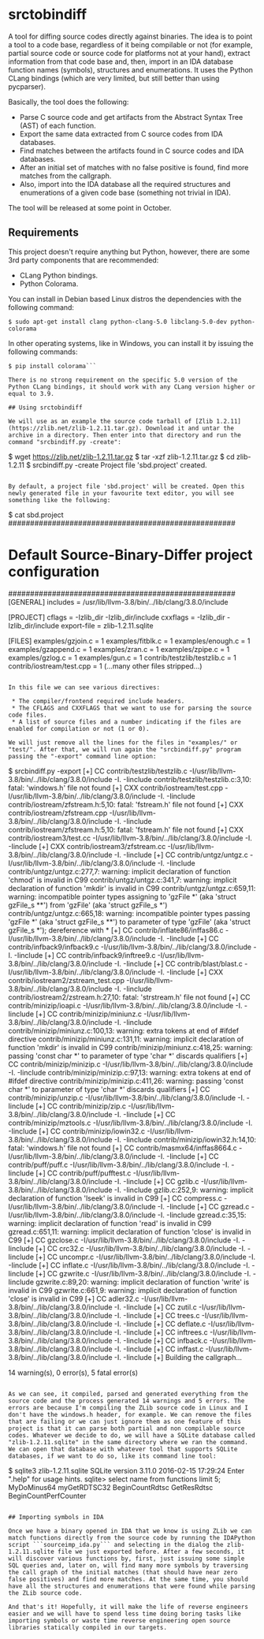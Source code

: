 # srctobindiff

A tool for diffing source codes directly against binaries. The idea is to point a tool to a code base, regardless of it being compilable or not (for example, partial source code or source code for platforms not at your hand), extract information from that code base and, then, import in an IDA database function names (symbols), structures and enumerations. It uses the Python CLang bindings (which are very limited, but still better than using pycparser).

Basically, the tool does the following:

 * Parse C source code and get artifacts from the Abstract Syntax Tree (AST) of each function.
 * Export the same data extracted from C source codes from IDA databases.
 * Find matches between the artifacts found in C source codes and IDA databases.
 * After an initial set of matches with no false positive is found, find more matches from the callgraph.
 * Also, import into the IDA database all the required structures and enumerations of a given code base (something not trivial in IDA).
 
 The tool will be released at some point in October.

## Requirements

This project doesn't require anything but Python, however, there are some 3rd party components that are recommended:

 * CLang Python bindings.
 * Python Colorama.
 
You can install in Debian based Linux distros the dependencies with the following command:
 
 ```$ sudo apt-get install clang python-clang-5.0 libclang-5.0-dev python-colorama```

In other operating systems, like in Windows, you can install it by issuing the following commands:

 ```$ pip install clang-5
$ pip install colorama```

There is no strong requirement on the specific 5.0 version of the Python CLang bindings, it should work with any CLang version higher or equal to 3.9.

## Using srctobindiff

We will use as an example the source code tarball of [Zlib 1.2.11](https://zlib.net/zlib-1.2.11.tar.gz). Download it and untar the archive in a directory. Then enter into that directory and run the command "srcbindiff.py -create":

```
$ wget https://zlib.net/zlib-1.2.11.tar.gz
$ tar -xzf zlib-1.2.11.tar.gz 
$ cd zlib-1.2.11
$ srcbindiff.py -create
Project file 'sbd.project' created.
```

By default, a project file 'sbd.project' will be created. Open this newly generated file in your favourite text editor, you will see something like the following:

```
$ cat sbd.project 
####################################################
# Default Source-Binary-Differ project configuration
####################################################
[GENERAL]
includes = /usr/lib/llvm-3.8/bin/../lib/clang/3.8.0/include

[PROJECT]
cflags = -Izlib_dir -Izlib_dir/include
cxxflags = -Izlib_dir -Izlib_dir/include
export-file = zlib-1.2.11.sqlite

[FILES]
examples/gzjoin.c = 1
examples/fitblk.c = 1
examples/enough.c = 1
examples/gzappend.c = 1
examples/zran.c = 1
examples/zpipe.c = 1
examples/gzlog.c = 1
examples/gun.c = 1
contrib/testzlib/testzlib.c = 1
contrib/iostream/test.cpp = 1
(...many other files stripped...)
```

In this file we can see various directives:

 * The compiler/frontend required include headers.
 * The CFLAGS and CXXFLAGS that we want to use for parsing the source code files.
 * A list of source files and a number indicating if the files are enabled for compilation or not (1 or 0).
 
We will just remove all the lines for the files in "examples/" or "test/". After that, we will run again the "srcbindiff.py" program passing the "-export" command line option:

```
$ srcbindiff.py -export
[+] CC contrib/testzlib/testzlib.c -I/usr/lib/llvm-3.8/bin/../lib/clang/3.8.0/include -I. -Iinclude
contrib/testzlib/testzlib.c:3,10: fatal: 'windows.h' file not found
[+] CXX contrib/iostream/test.cpp -I/usr/lib/llvm-3.8/bin/../lib/clang/3.8.0/include -I. -Iinclude
contrib/iostream/zfstream.h:5,10: fatal: 'fstream.h' file not found
[+] CXX contrib/iostream/zfstream.cpp -I/usr/lib/llvm-3.8/bin/../lib/clang/3.8.0/include -I. -Iinclude
contrib/iostream/zfstream.h:5,10: fatal: 'fstream.h' file not found
[+] CXX contrib/iostream3/test.cc -I/usr/lib/llvm-3.8/bin/../lib/clang/3.8.0/include -I. -Iinclude
[+] CXX contrib/iostream3/zfstream.cc -I/usr/lib/llvm-3.8/bin/../lib/clang/3.8.0/include -I. -Iinclude
[+] CC contrib/untgz/untgz.c -I/usr/lib/llvm-3.8/bin/../lib/clang/3.8.0/include -I. -Iinclude
contrib/untgz/untgz.c:277,7: warning: implicit declaration of function 'chmod' is invalid in C99
contrib/untgz/untgz.c:341,7: warning: implicit declaration of function 'mkdir' is invalid in C99
contrib/untgz/untgz.c:659,11: warning: incompatible pointer types assigning to 'gzFile *' (aka 'struct gzFile_s **') from 'gzFile' (aka 'struct gzFile_s *')
contrib/untgz/untgz.c:665,18: warning: incompatible pointer types passing 'gzFile *' (aka 'struct gzFile_s **') to parameter of type 'gzFile' (aka 'struct gzFile_s *'); dereference with *
[+] CC contrib/inflate86/inffas86.c -I/usr/lib/llvm-3.8/bin/../lib/clang/3.8.0/include -I. -Iinclude
[+] CC contrib/infback9/infback9.c -I/usr/lib/llvm-3.8/bin/../lib/clang/3.8.0/include -I. -Iinclude
[+] CC contrib/infback9/inftree9.c -I/usr/lib/llvm-3.8/bin/../lib/clang/3.8.0/include -I. -Iinclude
[+] CC contrib/blast/blast.c -I/usr/lib/llvm-3.8/bin/../lib/clang/3.8.0/include -I. -Iinclude
[+] CXX contrib/iostream2/zstream_test.cpp -I/usr/lib/llvm-3.8/bin/../lib/clang/3.8.0/include -I. -Iinclude
contrib/iostream2/zstream.h:27,10: fatal: 'strstream.h' file not found
[+] CC contrib/minizip/ioapi.c -I/usr/lib/llvm-3.8/bin/../lib/clang/3.8.0/include -I. -Iinclude
[+] CC contrib/minizip/miniunz.c -I/usr/lib/llvm-3.8/bin/../lib/clang/3.8.0/include -I. -Iinclude
contrib/minizip/miniunz.c:100,13: warning: extra tokens at end of #ifdef directive
contrib/minizip/miniunz.c:131,11: warning: implicit declaration of function 'mkdir' is invalid in C99
contrib/minizip/miniunz.c:418,25: warning: passing 'const char *' to parameter of type 'char *' discards qualifiers
[+] CC contrib/minizip/minizip.c -I/usr/lib/llvm-3.8/bin/../lib/clang/3.8.0/include -I. -Iinclude
contrib/minizip/minizip.c:97,13: warning: extra tokens at end of #ifdef directive
contrib/minizip/minizip.c:411,26: warning: passing 'const char *' to parameter of type 'char *' discards qualifiers
[+] CC contrib/minizip/unzip.c -I/usr/lib/llvm-3.8/bin/../lib/clang/3.8.0/include -I. -Iinclude
[+] CC contrib/minizip/zip.c -I/usr/lib/llvm-3.8/bin/../lib/clang/3.8.0/include -I. -Iinclude
[+] CC contrib/minizip/mztools.c -I/usr/lib/llvm-3.8/bin/../lib/clang/3.8.0/include -I. -Iinclude
[+] CC contrib/minizip/iowin32.c -I/usr/lib/llvm-3.8/bin/../lib/clang/3.8.0/include -I. -Iinclude
contrib/minizip/iowin32.h:14,10: fatal: 'windows.h' file not found
[+] CC contrib/masmx64/inffas8664.c -I/usr/lib/llvm-3.8/bin/../lib/clang/3.8.0/include -I. -Iinclude
[+] CC contrib/puff/puff.c -I/usr/lib/llvm-3.8/bin/../lib/clang/3.8.0/include -I. -Iinclude
[+] CC contrib/puff/pufftest.c -I/usr/lib/llvm-3.8/bin/../lib/clang/3.8.0/include -I. -Iinclude
[+] CC gzlib.c -I/usr/lib/llvm-3.8/bin/../lib/clang/3.8.0/include -I. -Iinclude
gzlib.c:252,9: warning: implicit declaration of function 'lseek' is invalid in C99
[+] CC compress.c -I/usr/lib/llvm-3.8/bin/../lib/clang/3.8.0/include -I. -Iinclude
[+] CC gzread.c -I/usr/lib/llvm-3.8/bin/../lib/clang/3.8.0/include -I. -Iinclude
gzread.c:35,15: warning: implicit declaration of function 'read' is invalid in C99
gzread.c:651,11: warning: implicit declaration of function 'close' is invalid in C99
[+] CC gzclose.c -I/usr/lib/llvm-3.8/bin/../lib/clang/3.8.0/include -I. -Iinclude
[+] CC crc32.c -I/usr/lib/llvm-3.8/bin/../lib/clang/3.8.0/include -I. -Iinclude
[+] CC uncompr.c -I/usr/lib/llvm-3.8/bin/../lib/clang/3.8.0/include -I. -Iinclude
[+] CC inflate.c -I/usr/lib/llvm-3.8/bin/../lib/clang/3.8.0/include -I. -Iinclude
[+] CC gzwrite.c -I/usr/lib/llvm-3.8/bin/../lib/clang/3.8.0/include -I. -Iinclude
gzwrite.c:89,20: warning: implicit declaration of function 'write' is invalid in C99
gzwrite.c:661,9: warning: implicit declaration of function 'close' is invalid in C99
[+] CC adler32.c -I/usr/lib/llvm-3.8/bin/../lib/clang/3.8.0/include -I. -Iinclude
[+] CC zutil.c -I/usr/lib/llvm-3.8/bin/../lib/clang/3.8.0/include -I. -Iinclude
[+] CC trees.c -I/usr/lib/llvm-3.8/bin/../lib/clang/3.8.0/include -I. -Iinclude
[+] CC deflate.c -I/usr/lib/llvm-3.8/bin/../lib/clang/3.8.0/include -I. -Iinclude
[+] CC inftrees.c -I/usr/lib/llvm-3.8/bin/../lib/clang/3.8.0/include -I. -Iinclude
[+] CC infback.c -I/usr/lib/llvm-3.8/bin/../lib/clang/3.8.0/include -I. -Iinclude
[+] CC inffast.c -I/usr/lib/llvm-3.8/bin/../lib/clang/3.8.0/include -I. -Iinclude
[+] Building the callgraph...

14 warning(s), 0 error(s), 5 fatal error(s)
```

As we can see, it compiled, parsed and generated everything from the source code and the process generated 14 warnings and 5 errors. The errors are because I'm compiling the ZLib source code in Linux and I don't have the windows.h header, for example. We can remove the files that are failing or we can just ignore them as one feature of this project is that it can parse both partial and non compilable source codes. Whatever we decide to do, we will have a SQLite database called "zlib-1.2.11.sqlite" in the same directory where we ran the command. We can open that database with whatever tool that supports SQLite databases, if we want to do so, like its command line tool:

```
$ sqlite3 zlib-1.2.11.sqlite 
SQLite version 3.11.0 2016-02-15 17:29:24
Enter ".help" for usage hints.
sqlite> select name from functions limit 5;
MyDoMinus64
myGetRDTSC32
BeginCountRdtsc
GetResRdtsc
BeginCountPerfCounter
```

## Importing symbols in IDA

Once we have a binary opened in IDA that we know is using ZLib we can match functions directly from the source code by running the IDAPython script ```sourceimp_ida.py``` and selecting in the dialog the zlib-1.2.11.sqlite file we just exported before. After a few seconds, it will discover various functions by, first, just issuing some simple SQL queries and, later on, will find many more symbols by traversing the call graph of the initial matches (that should have near zero false positives) and find more matches. At the same time, you should have all the structures and enumerations that were found while parsing the ZLib source code.

And that's it! Hopefully, it will make the life of reverse engineers easier and we will have to spend less time doing boring tasks like importing symbols or waste time reverse engineering open source libraries statically compiled in our targets.

